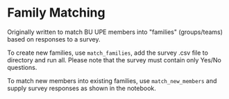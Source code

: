 # Family Matching

Originally written to match BU UPE members into "families" (groups/teams) based on responses to a survey.

To create new families, use ```match_families```, add the survey .csv file to directory and run all. Please note that the survey must contain only Yes/No questions.

To match new members into existing families, use ```match_new_members``` and supply survey responses as shown in the notebook.
